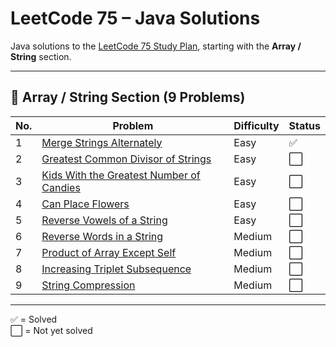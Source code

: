 # LeetCode 75 – Java Solutions

Java solutions to the [LeetCode 75 Study Plan](https://leetcode.com/studyplan/leetcode-75/), starting with the **Array / String** section.

---

## 📌 Array / String Section (9 Problems)

| No. | Problem                                                        | Difficulty | Status |
|-----|----------------------------------------------------------------|------------|--------|
| 1   | [Merge Strings Alternately](https://leetcode.com/problems/merge-strings-alternately/)                   | Easy       | ✅      |
| 2   | [Greatest Common Divisor of Strings](https://leetcode.com/problems/greatest-common-divisor-of-strings/) | Easy       | ⬜      |
| 3   | [Kids With the Greatest Number of Candies](https://leetcode.com/problems/kids-with-the-greatest-number-of-candies/) | Easy       | ⬜      |
| 4   | [Can Place Flowers](https://leetcode.com/problems/can-place-flowers/)                                   | Easy       | ⬜      |
| 5   | [Reverse Vowels of a String](https://leetcode.com/problems/reverse-vowels-of-a-string/)                 | Easy       | ⬜      |
| 6   | [Reverse Words in a String](https://leetcode.com/problems/reverse-words-in-a-string/)                   | Medium     | ⬜      |
| 7   | [Product of Array Except Self](https://leetcode.com/problems/product-of-array-except-self/)             | Medium     | ⬜      |
| 8   | [Increasing Triplet Subsequence](https://leetcode.com/problems/increasing-triplet-subsequence/)         | Medium     | ⬜      |
| 9   | [String Compression](https://leetcode.com/problems/string-compression/)                                 | Medium     | ⬜      |

---

✅ = Solved  
⬜ = Not yet solved  

